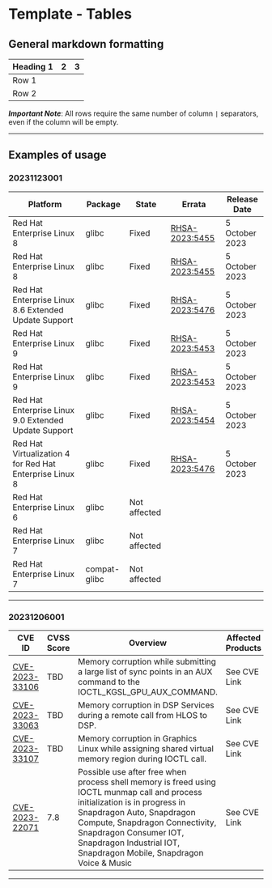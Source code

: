 # Template - Tables

## General markdown formatting

| Heading 1 | 2   | 3   |
| --------- | --- | --- |
| Row 1     |     |     |
| Row 2     |     |     |

***Important Note***: All rows require the same number of column `|` separators, even if the column will be empty.

---

## Examples of usage

### 20231123001

| Platform                                                | Package      | State        | Errata                                                            | Release Date   |
| ------------------------------------------------------- | ------------ | ------------ | ----------------------------------------------------------------- | -------------- |
| Red Hat Enterprise Linux 8                              | glibc        | Fixed        | [RHSA-2023:5455](https://access.redhat.com/errata/RHSA-2023:5455) | 5 October 2023 |
| Red Hat Enterprise Linux 8                              | glibc        | Fixed        | [RHSA-2023:5455](https://access.redhat.com/errata/RHSA-2023:5455) | 5 October 2023 |
| Red Hat Enterprise Linux 8.6 Extended Update Support    | glibc        | Fixed        | [RHSA-2023:5476](https://access.redhat.com/errata/RHSA-2023:5476) | 5 October 2023 |
| Red Hat Enterprise Linux 9                              | glibc        | Fixed        | [RHSA-2023:5453](https://access.redhat.com/errata/RHSA-2023:5453) | 5 October 2023 |
| Red Hat Enterprise Linux 9                              | glibc        | Fixed        | [RHSA-2023:5453](https://access.redhat.com/errata/RHSA-2023:5453) | 5 October 2023 |
| Red Hat Enterprise Linux 9.0 Extended Update Support    | glibc        | Fixed        | [RHSA-2023:5454](https://access.redhat.com/errata/RHSA-2023:5454) | 5 October 2023 |
| Red Hat Virtualization 4 for Red Hat Enterprise Linux 8 | glibc        | Fixed        | [RHSA-2023:5476](https://access.redhat.com/errata/RHSA-2023:5476) | 5 October 2023 |
| Red Hat Enterprise Linux 6                              | glibc        | Not affected |                                                                   |                |
| Red Hat Enterprise Linux 7                              | glibc        | Not affected |                                                                   |                |
| Red Hat Enterprise Linux 7                              | compat-glibc | Not affected |                                                                   |                |

---

### 20231206001

| CVE ID                                                            | CVSS Score | Overview                                                                                                                                                                                                                                                                                      | Affected Products | Vendor Bulletin                                                                                       |
| ----------------------------------------------------------------- | ---------- | --------------------------------------------------------------------------------------------------------------------------------------------------------------------------------------------------------------------------------------------------------------------------------------------- | ----------------- | ----------------------------------------------------------------------------------------------------- |
| [CVE-2023-33106](https://www.cve.org/CVERecord?id=CVE-2023-33106) | TBD        | Memory corruption while submitting a large list of sync points in an AUX command to the IOCTL_KGSL_GPU_AUX_COMMAND.                                                                                                                                                                           | See CVE Link      | [Vendor Bulletin](https://www.qualcomm.com/company/product-security/bulletins/december-2023-bulletin) |
| [CVE-2023-33063](https://www.cve.org/CVERecord?id=CVE-2023-33063) | TBD        | Memory corruption in DSP Services during a remote call from HLOS to DSP.                                                                                                                                                                                                                      | See CVE Link      | [Vendor Bulletin](https://www.qualcomm.com/company/product-security/bulletins/december-2023-bulletin) |
| [CVE-2023-33107](https://www.cve.org/CVERecord?id=CVE-2023-33107) | TBD        | Memory corruption in Graphics Linux while assigning shared virtual memory region during IOCTL call.                                                                                                                                                                                           | See CVE Link      | [Vendor Bulletin](https://www.qualcomm.com/company/product-security/bulletins/december-2023-bulletin) |
| [CVE-2023-22071](https://www.cve.org/CVERecord?id=CVE-2023-22071) | 7.8        | Possible use after free when process shell memory is freed using IOCTL munmap call and process initialization is in progress in Snapdragon Auto, Snapdragon Compute, Snapdragon Connectivity, Snapdragon Consumer IOT, Snapdragon Industrial IOT, Snapdragon Mobile, Snapdragon Voice & Music | See CVE Link      | [Vendor Bulletin](https://www.qualcomm.com/company/product-security/bulletins/may-2022-bulletin)      |

---
